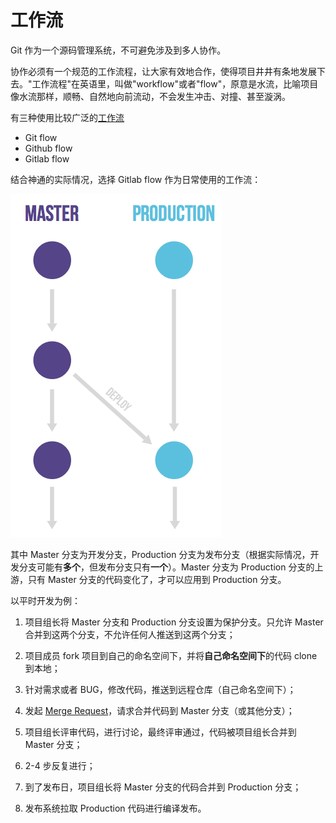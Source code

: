# 工作流

Git 作为一个源码管理系统，不可避免涉及到多人协作。

协作必须有一个规范的工作流程，让大家有效地合作，使得项目井井有条地发展下去。"工作流程"在英语里，叫做"workflow"或者"flow"，原意是水流，比喻项目像水流那样，顺畅、自然地向前流动，不会发生冲击、对撞、甚至漩涡。

有三种使用比较广泛的[工作流](https://docs.gitlab.com/ce/workflow/gitlab_flow.html)

- Git flow
- Github flow
- Gitlab flow

结合神通的实际情况，选择 Gitlab flow 作为日常使用的工作流：

![](/assets/workflow.png)

其中 Master 分支为开发分支，Production 分支为发布分支（根据实际情况，开发分支可能有**多个**，但发布分支只有**一个**）。Master 分支为 Production 分支的上游，只有 Master 分支的代码变化了，才可以应用到 Production 分支。

以平时开发为例：

1. 项目组长将 Master 分支和 Production 分支设置为保护分支。只允许 Master 合并到这两个分支，不允许任何人推送到这两个分支；

2. 项目成员 fork 项目到自己的命名空间下，并将**自己命名空间下**的代码 clone 到本地；

3. 针对需求或者 BUG，修改代码，推送到远程仓库（自己命名空间下）；

4. 发起 [Merge Request](/review/local-modify.md)，请求合并代码到 Master 分支（或其他分支）；

5. 项目组长评审代码，进行讨论，最终评审通过，代码被项目组长合并到 Master 分支；

6. 2-4 步反复进行；

7. 到了发布日，项目组长将 Master 分支的代码合并到 Production 分支；

8. 发布系统拉取 Production 代码进行编译发布。